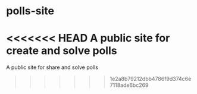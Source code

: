 # polls-site
<<<<<<< HEAD
A public site for create and solve polls
=======
A public site for share and solve polls
>>>>>>> 1e2a8b79212dbb4786f9d374c6e7118ade6bc269
